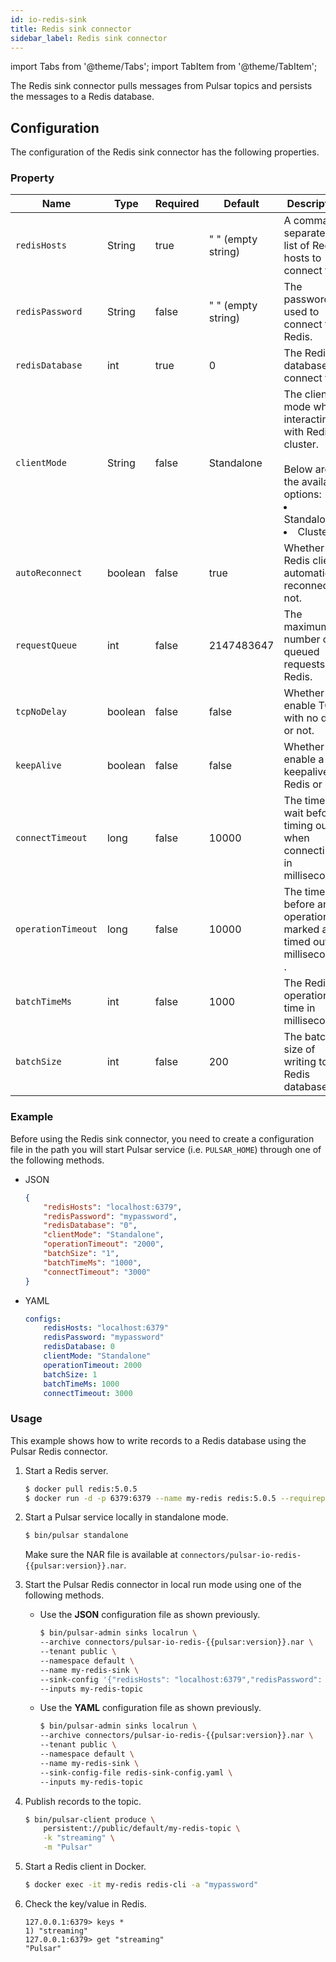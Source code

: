 ```yaml
---
id: io-redis-sink
title: Redis sink connector
sidebar_label: Redis sink connector
---
```


import Tabs from '@theme/Tabs';
import TabItem from '@theme/TabItem';


The  Redis sink connector pulls messages from Pulsar topics 
and persists the messages to a Redis database.



## Configuration

The configuration of the Redis sink connector has the following properties.



### Property

| Name | Type|Required | Default | Description 
|------|----------|----------|---------|-------------|
| `redisHosts` |String|true|" " (empty string) | A comma-separated list of Redis hosts to connect to. |
| `redisPassword` |String|false|" " (empty string) | The password used to connect to Redis. |
| `redisDatabase` | int|true|0  | The Redis database to connect to. |
| `clientMode` |String| false|Standalone | The client mode when interacting with Redis cluster. <br /><br />Below are the available options: <br /><li>Standalone<br /></li><li>Cluster </li>|
| `autoReconnect` | boolean|false|true | Whether the Redis client automatically reconnect or not. |
| `requestQueue` | int|false|2147483647 | The maximum number of queued requests to Redis. |
| `tcpNoDelay` |boolean| false| false | Whether to enable TCP with no delay or not. |
| `keepAlive` | boolean|false | false |Whether to enable a keepalive to Redis or not. |
| `connectTimeout` |long| false|10000 | The time to wait before timing out when connecting in milliseconds. |
| `operationTimeout` | long|false|10000 | The time before an operation is marked as timed out in milliseconds . |
| `batchTimeMs` | int|false|1000 | The Redis operation time in milliseconds. |
| `batchSize` | int|false|200 | The batch size of writing to Redis database. |


### Example

Before using the Redis sink connector, you need to create a configuration file in the path you will start Pulsar service (i.e. `PULSAR_HOME`) through one of the following methods.

* JSON

    ```json
    {
        "redisHosts": "localhost:6379",
        "redisPassword": "mypassword",
        "redisDatabase": "0",
        "clientMode": "Standalone",
        "operationTimeout": "2000",
        "batchSize": "1",
        "batchTimeMs": "1000",
        "connectTimeout": "3000"
    }
    ```

* YAML

    ```yaml
    configs:
        redisHosts: "localhost:6379"
        redisPassword: "mypassword"
        redisDatabase: 0
        clientMode: "Standalone"
        operationTimeout: 2000
        batchSize: 1
        batchTimeMs: 1000
        connectTimeout: 3000
    ```
  
### Usage

This example shows how to write records to a Redis database using the Pulsar Redis connector.

1. Start a Redis server.

    ```bash
    $ docker pull redis:5.0.5
    $ docker run -d -p 6379:6379 --name my-redis redis:5.0.5 --requirepass "mypassword"
    ```

2. Start a Pulsar service locally in standalone mode.

    ```bash
    $ bin/pulsar standalone
    ```
    Make sure the NAR file is available at `connectors/pulsar-io-redis-{{pulsar:version}}.nar`.
   
3. Start the Pulsar Redis connector in local run mode using one of the following methods.

   * Use the **JSON** configuration file as shown previously. 
     
        ```bash
        $ bin/pulsar-admin sinks localrun \
        --archive connectors/pulsar-io-redis-{{pulsar:version}}.nar \
        --tenant public \
        --namespace default \
        --name my-redis-sink \
        --sink-config '{"redisHosts": "localhost:6379","redisPassword": "mypassword","redisDatabase": "0","clientMode": "Standalone","operationTimeout": "3000","batchSize": "1"}' \
        --inputs my-redis-topic
        ```
   
   * Use the **YAML** configuration file as shown previously.
      
        ```bash
        $ bin/pulsar-admin sinks localrun \
        --archive connectors/pulsar-io-redis-{{pulsar:version}}.nar \
        --tenant public \
        --namespace default \
        --name my-redis-sink \
        --sink-config-file redis-sink-config.yaml \
        --inputs my-redis-topic
        ```
     
4. Publish records to the topic.

    ```bash
    $ bin/pulsar-client produce \
        persistent://public/default/my-redis-topic \
        -k "streaming" \
        -m "Pulsar"
    ```     

5. Start a Redis client in Docker.
   
    ```bash
    $ docker exec -it my-redis redis-cli -a "mypassword"
    ```
   
6. Check the key/value in Redis.

    ```
    127.0.0.1:6379> keys *
    1) "streaming"
    127.0.0.1:6379> get "streaming"
    "Pulsar"
    ```